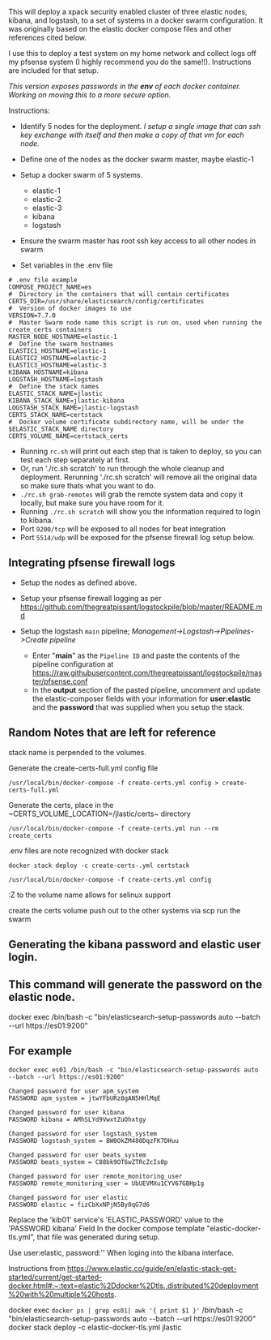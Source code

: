 This will deploy a xpack security enabled cluster of three elastic nodes, kibana, and logstash, to a set of systems in a docker swarm configuration.  It was originally based on the elastic docker compose files and other references cited below.

I use this to deploy a test system on my home network and collect logs off my pfsense system (I highly recommend you do the same!!).  Instructions are included for that setup.



*This version exposes passwords in the **env** of each docker container.  Working on moving this to a more secure option.*

Instructions:

- Identify 5 nodes for the deployment. *I setup a single image that can ssh key exchange with itself and then make a copy of that vm for each node.*

- Define one of the nodes as the docker swarm master, maybe elastic-1

- Setup a docker swarm of 5 systems.
	- elastic-1
	- elastic-2
	- elastic-3
	- kibana
	- logstash

- Ensure the swarm master has root ssh key access to all other nodes in swarm

- Set variables in the .env file
```
# .env file example
COMPOSE_PROJECT_NAME=es
#  Directory in the containers that will contain certificates
CERTS_DIR=/usr/share/elasticsearch/config/certificates
#  Version of docker images to use
VERSION=7.7.0
#  Master Swarm node name this script is run on, used when running the create_certs containers
MASTER_NODE_HOSTNAME=elastic-1
#  Define the swarm hostnames
ELASTIC1_HOSTNAME=elastic-1
ELASTIC2_HOSTNAME=elastic-2
ELASTIC3_HOSTNAME=elastic-3
KIBANA_HOSTNAME=kibana
LOGSTASH_HOSTNAME=logstash
#  Define the stack names
ELASTIC_STACK_NAME=jlastic
KIBANA_STACK_NAME=jlastic-kibana
LOGSTASH_STACK_NAME=jlastic-logstash
CERTS_STACK_NAME=certstack
#  Docker volume certificate subdirectory name, will be under the $ELASTIC_STACK_NAME directory
CERTS_VOLUME_NAME=certstack_certs
```

- Running `rc.sh` will print out each step that is taken to deploy, so you can test each step separately at first.
- Or, run './rc.sh scratch' to run through the whole cleanup and deployment.  Rerunning './rc.sh scratch' will remove all the original data so make sure thats what you want to do.
- `./rc.sh grab-remotes` will grab the remote system data and copy it locally, but make sure you have room for it.
- Running `./rc.sh scratch` will show you the information required to login to kibana.
- Port `9200/tcp` will be exposed to all nodes for beat integration
- Port `5514/udp` will be exposed for the pfsense firewall log setup below.


## Integrating pfsense firewall logs

- Setup the nodes as defined above.

- Setup your pfsense firewall logging as per https://github.com/thegreatpissant/logstockpile/blob/master/README.md

- Setup the logstash `main` pipeline; *Management->Logstash->Pipelines->Create pipeline*
  -  Enter "**main**" as the `Pipeline ID` and paste the contents of the pipeline configuration at https://raw.githubusercontent.com/thegreatpissant/logstockpile/master/pfsense.conf
  - In the **output** section of the pasted pipeline, uncomment and update the elastic-composer fields with your information for **user:elastic** and the **password** that was supplied when you setup the stack.


## Random Notes that are left for reference

stack name is perpended to the volumes.

Generate the create-certs-full.yml config file

`/usr/local/bin/docker-compose -f create-certs.yml config > create-certs-full.yml`

Generate the certs, place in the ~CERTS_VOLUME_LOCATION=/jlastic/certs~ directory

`/usr/local/bin/docker-compose -f create-certs.yml run --rm create_certs`

.env files are note recognized with docker stack 

`docker stack deploy -c create-certs-.yml certstack`

`/usr/local/bin/docker-compose -f create-certs.yml config`

:Z to the volume name allows for selinux support

create the certs volume
push out to the other systems via scp
run the swarm


## Generating the kibana password and elastic user login.

## This command will generate the password on the elastic node.
docker exec <es01-container-id> /bin/bash -c "bin/elasticsearch-setup-passwords auto --batch --url https://es01:9200"

## For example 
```
docker exec es01 /bin/bash -c "bin/elasticsearch-setup-passwords auto --batch --url https://es01:9200"

Changed password for user apm_system
PASSWORD apm_system = jtwYFbURz8gAN5HHlMqE

Changed password for user kibana
PASSWORD kibana = AMhSLYd9VwxtZuOhxtgy

Changed password for user logstash_system
PASSWORD logstash_system = BW0OkZM480DqzFK7DHuu

Changed password for user beats_system
PASSWORD beats_system = C88bk9OT6wZTRcZcIs0p

Changed password for user remote_monitoring_user
PASSWORD remote_monitoring_user = UbUEVMXu1CYV67GBHp1g

Changed password for user elastic
PASSWORD elastic = fizCbXxNPjN5By0qG7d6
```

Replace the 'kib01' service's 'ELASTIC_PASSWORD' value to the 'PASSWORD kibana' Field In the docker compose template "elastic-docker-tls.yml", that file was generated during setup.

Use user:elastic, password:'<PASSWORD elastic from above>' When loging into the kibana interface.

Instructions from https://www.elastic.co/guide/en/elastic-stack-get-started/current/get-started-docker.html#:~:text=elastic%2Ddocker%2Dtls.,distributed%20deployment%20with%20multiple%20hosts.

docker exec `docker ps | grep es01| awk '{ print $1 }'` /bin/bash -c "bin/elasticsearch-setup-passwords auto --batch --url https://es01:9200"
docker stack deploy -c elastic-docker-tls.yml jlastic
